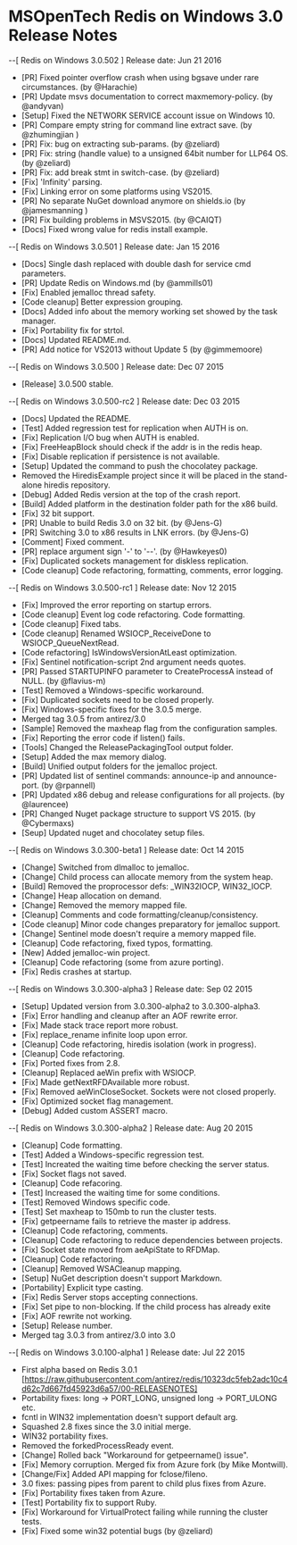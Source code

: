 MSOpenTech Redis on Windows 3.0 Release Notes
=============================================
--[ Redis on Windows 3.0.502 ] Release date: Jun 21 2016

 - [PR] Fixed pointer overflow crash when using bgsave under rare circumstances. (by @Harachie)
 - [PR] Update msvs documentation to correct maxmemory-policy. (by @andyvan)
 - [Setup] Fixed the NETWORK SERVICE account issue on Windows 10.
 - [PR] Compare empty string for command line extract save. (by @zhumingjian )
 - [PR] Fix: bug on extracting sub-params. (by @zeliard)
 - [PR] Fix: string (handle value) to a unsigned 64bit number for LLP64 OS. (by @zeliard)
 - [PR] Fix: add break stmt in switch-case. (by @zeliard)
 - [Fix] 'Infinity' parsing.
 - [Fix] Linking error on some platforms using VS2015.
 - [PR] No separate NuGet download anymore on shields.io (by @jamesmanning )
 - [PR] Fix building problems in MSVS2015. (by @CAIQT)
 - [Docs] Fixed wrong value for redis install example.

--[ Redis on Windows 3.0.501 ] Release date: Jan 15 2016

 - [Docs] Single dash replaced with double dash for service cmd parameters.
 - [PR] Update Redis on Windows.md  (by @ammills01)
 - [Fix] Enabled jemalloc thread safety.
 - [Code cleanup] Better expression grouping.
 - [Docs] Added info about the memory working set showed by the task manager.
 - [Fix] Portability fix for strtol.
 - [Docs] Updated README.md.
 - [PR] Add notice for VS2013 without Update 5 (by @gimmemoore)

--[ Redis on Windows 3.0.500 ] Release date: Dec 07 2015

 - [Release] 3.0.500 stable.

--[ Redis on Windows 3.0.500-rc2 ] Release date: Dec 03 2015

 - [Docs] Updated the README.
 - [Test] Added regression test for replication when AUTH is on.
 - [Fix] Replication I/O bug when AUTH is enabled.
 - [Fix] FreeHeapBlock should check if the addr is in the redis heap.
 - [Fix] Disable replication if persistence is not available.
 - [Setup] Updated the command to push the chocolatey package.
 - Removed the HiredisExample project since it will be placed in the stand-alone hiredis repository.
 - [Debug] Added Redis version at the top of the crash report.
 - [Build] Added platform in the destination folder path for the x86 build.
 - [Fix] 32 bit support.
 - [PR] Unable to build Redis 3.0 on 32 bit. (by @Jens-G)
 - [PR] Switching 3.0 to x86 results in LNK errors. (by @Jens-G)
 - [Comment] Fixed comment.
 - [PR] replace argument sign '-' to '--'. (by @Hawkeyes0)
 - [Fix] Duplicated sockets management for diskless replication.
 - [Code cleanup] Code refactoring, formatting, comments, error logging.

--[ Redis on Windows 3.0.500-rc1 ] Release date: Nov 12 2015

 - [Fix] Improved the error reporting on startup errors.
 - [Code cleanup] Event log code refactoring. Code formatting.
 - [Code cleanup] Fixed tabs.
 - [Code cleanup] Renamed WSIOCP_ReceiveDone to WSIOCP_QueueNextRead.
 - [Code refactoring] IsWindowsVersionAtLeast optimization.
 - [Fix] Sentinel notification-script 2nd argument needs quotes.
 - [PR] Passed STARTUPINFO parameter to CreateProcessA instead of NULL. (by @flavius-m)
 - [Test] Removed a Windows-specific workaround.
 - [Fix] Duplicated sockets need to be closed properly.
 - [Fix] Windows-specific fixes for the 3.0.5 merge.
 - Merged tag 3.0.5 from antirez/3.0
 - [Sample] Removed the maxheap flag from the configuration samples.
 - [Fix] Reporting the error code if listen() fails.
 - [Tools] Changed the ReleasePackagingTool output folder.
 - [Setup] Added the max memory dialog.
 - [Build] Unified output folders for the jemalloc project.
 - [PR] Updated list of sentinel commands: announce-ip and announce-port. (by @rpannell)
 - [PR] Updated x86 debug and release configurations for all projects. (by @laurencee)
 - [PR] Changed Nuget package structure to support VS 2015. (by @Cybermaxs)
 - [Seup] Updated nuget and chocolatey setup files.

--[ Redis on Windows 3.0.300-beta1 ] Release date: Oct 14 2015

 - [Change] Switched from dlmalloc to jemalloc.
 - [Change] Child process can allocate memory from the system heap.
 - [Build] Removed the proprocessor defs: _WIN32IOCP, WIN32_IOCP.
 - [Change] Heap allocation on demand.
 - [Change] Removed the memory mapped file.
 - [Cleanup] Comments and code formatting/cleanup/consistency.
 - [Code cleanup] Minor code changes preparatory for jemalloc support.
 - [Change] Sentinel mode doesn't require a memory mapped file.
 - [Cleanup] Code refactoring, fixed typos, formatting.
 - [New] Added jemalloc-win project.
 - [Cleanup] Code refactoring (some from azure porting).
 - [Fix] Redis crashes at startup.

--[ Redis on Windows 3.0.300-alpha3 ] Release date: Sep 02 2015

 - [Setup] Updated version from 3.0.300-alpha2 to 3.0.300-alpha3.
 - [Fix] Error handling and cleanup after an AOF rewrite error.
 - [Fix] Made stack trace report more robust.
 - [Fix] replace_rename infinite loop upon error.
 - [Cleanup] Code refactoring, hiredis isolation (work in progress).
 - [Cleanup] Code refactoring.
 - [Fix] Ported fixes from 2.8.
 - [Cleanup] Replaced aeWin prefix with WSIOCP.
 - [Fix] Made getNextRFDAvailable more robust.
 - [Fix] Removed aeWinCloseSocket. Sockets were not closed properly.
 - [Fix] Optimized socket flag management.
 - [Debug] Added custom ASSERT macro.


--[ Redis on Windows 3.0.300-alpha2 ] Release date: Aug 20 2015

 - [Cleanup] Code formatting.
 - [Test] Added a Windows-specific regression test.
 - [Test] Increated the waiting time before checking the server status.
 - [Fix] Socket flags not saved.
 - [Cleanup] Code refacoring.
 - [Test] Increased the waiting time for some conditions.
 - [Test] Removed Windows specific code.
 - [Test] Set maxheap to 150mb to run the cluster tests.
 - [Fix] getpeername fails to retrieve the master ip address.
 - [Cleanup] Code refactoring, comments.
 - [Cleanup] Code refactoring to reduce dependencies between projects.
 - [Fix] Socket state moved from aeApiState to RFDMap.
 - [Cleanup] Code refactoring.
 - [Cleanup] Removed WSACleanup mapping.
 - [Setup] NuGet description doesn't support Markdown.
 - [Portability] Explicit type casting.
 - [Fix] Redis Server stops accepting connections.
 - [Fix] Set pipe to non-blocking. If the child process has already exite
 - [Fix] AOF rewrite not working.
 - [Setup] Release number.
 - Merged tag 3.0.3 from antirez/3.0 into 3.0


--[ Redis on Windows 3.0.100-alpha1 ] Release date: Jul 22 2015

 - First alpha based on Redis 3.0.1 [https://raw.githubusercontent.com/antirez/redis/10323dc5feb2adc10c4d62c7d667fd45923d6a57/00-RELEASENOTES]
 - Portability fixes: long -> PORT_LONG, unsigned long -> PORT_ULONG etc.
 - fcntl in WIN32 implementation doesn't support default arg.
 - Squashed 2.8 fixes since the 3.0 initial merge.
 - WIN32 portability fixes.
 - Removed the forkedProcessReady event. 
 - [Change] Rolled back "Workaround for getpeername() issue". 
 - [Fix] Memory corruption. Merged fix from Azure fork (by Mike Montwill). 
 - [Change/Fix] Added API mapping for fclose/fileno.
 - 3.0 fixes: passing pipes from parent to child plus fixes from Azure.
 - [Fix] Portability fixes taken from Azure.
 - [Test] Portability fix to support Ruby.
 - [Fix] Workaround for VirtualProtect failing while running the cluster tests.
 - [Fix] Fixed some win32 potential bugs (by @zeliard)

